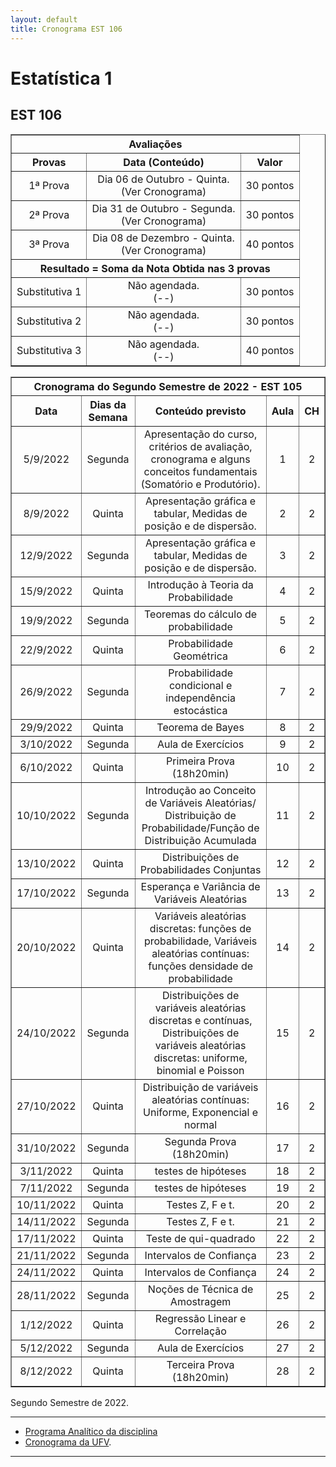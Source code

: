 ```yaml
---
layout: default
title: Cronograma EST 106
---
```


<h1 class="pageTitle">Estatística 1</h1>
<h2 class="pageTitle">EST 106</h2>

<DIV align="center"><CENTER>
<TABLE border="1" cellpadding="5" cellspacing="0">

<tr>
    <th colspan="3" align="center">Avaliações</th>
</tr>

<tr>
    <th>Provas</th>
    <th align="center">Data (Conteúdo) </th>
    <th align="center">Valor </th>
</tr>

<tr>
<td valign="center" align="center"> 1ª Prova<BR></td>  
          <td valign="center" align="center">  Dia 06 de Outubro - Quinta.<BR> (Ver Cronograma)</td>
<td valign="center" align="center">30 pontos</td>
</tr>

<tr>
<td valign="center" align="center"> 2ª Prova<BR></td>  
          <td valign="center" align="center">  Dia 31 de Outubro - Segunda.<BR> (Ver Cronograma)</td>
<td valign="center" align="center">30 pontos</td>
</tr>

<tr>
<td valign="center" align="center"> 3ª Prova<BR></td>  
          <td valign="center" align="center">  Dia 08 de Dezembro - Quinta.<BR>(Ver Cronograma)</td>
<td valign="center" align="center">40 pontos</td>
</tr>

<tr>
    <th colspan="3" align="center">Resultado = Soma da Nota Obtida nas 3 provas</th>
</tr>

<tr>
<td valign="center" align="center"> Substitutiva 1</td>  
          <td valign="center" align="center">  Não agendada.<BR>(--)</td>
<td valign="center" align="center">30 pontos</td>
</tr>

<tr>
<td valign="center" align="center"> Substitutiva 2</td>  
          <td valign="center" align="center">  Não agendada.<BR>(--)</td>
<td valign="center" align="center">30 pontos</td>
</tr>

<tr>
<td valign="center" align="center"> Substitutiva 3</td>  
          <td valign="center" align="center">  Não agendada.<BR>(--)</td>
<td valign="center" align="center">40 pontos</td>
</tr>

</TABLE>
</CENTER></DIV>


<DIV align="center"><CENTER>
<TABLE border="1" cellpadding="5" cellspacing="0">

<tr>
    <th colspan="5" align="center">Cronograma do Segundo Semestre de 2022 - EST 105</th>
</tr>

<tr>		
<th valign="center" align="center">	Data	<BR></th>
<th valign="center" align="center">	Dias da Semana	<BR></th>
<th valign="center" align="center">	Conteúdo previsto	<BR></th>
<th valign="center" align="center">	Aula	<BR></th>
<th valign="center" align="center">	CH	<BR></th>
</tr>		
<tr>		
<td valign="center" align="center">	5/9/2022	<BR></td>
<td valign="center" align="center">	Segunda	<BR></td>
<td valign="center" align="center">	Apresentação do curso, critérios de avaliação, cronograma e alguns conceitos fundamentais (Somatório e Produtório).	<BR></td>
<td valign="center" align="center">	1	<BR></td>
<td valign="center" align="center">	2	<BR></td>
</tr>		
<tr>		
<td valign="center" align="center">	8/9/2022	<BR></td>
<td valign="center" align="center">	Quinta	<BR></td>
<td valign="center" align="center">	Apresentação gráfica e tabular, Medidas de posição e de dispersão.	<BR></td>
<td valign="center" align="center">	2	<BR></td>
<td valign="center" align="center">	2	<BR></td>
</tr>		
<tr>		
<td valign="center" align="center">	12/9/2022	<BR></td>
<td valign="center" align="center">	Segunda	<BR></td>
<td valign="center" align="center">	Apresentação gráfica e tabular, Medidas de posição e de dispersão.	<BR></td>
<td valign="center" align="center">	3	<BR></td>
<td valign="center" align="center">	2	<BR></td>
</tr>		
<tr>		
<td valign="center" align="center">	15/9/2022	<BR></td>
<td valign="center" align="center">	Quinta	<BR></td>
<td valign="center" align="center">	Introdução à Teoria da Probabilidade	<BR></td>
<td valign="center" align="center">	4	<BR></td>
<td valign="center" align="center">	2	<BR></td>
</tr>		
<tr>		
<td valign="center" align="center">	19/9/2022	<BR></td>
<td valign="center" align="center">	Segunda	<BR></td>
<td valign="center" align="center">	Teoremas do cálculo de probabilidade 	<BR></td>
<td valign="center" align="center">	5	<BR></td>
<td valign="center" align="center">	2	<BR></td>
</tr>		
<tr>		
<td valign="center" align="center">	22/9/2022	<BR></td>
<td valign="center" align="center">	Quinta	<BR></td>
<td valign="center" align="center">	Probabilidade Geométrica	<BR></td>
<td valign="center" align="center">	6	<BR></td>
<td valign="center" align="center">	2	<BR></td>
</tr>		
<tr>		
<td valign="center" align="center">	26/9/2022	<BR></td>
<td valign="center" align="center">	Segunda	<BR></td>
<td valign="center" align="center">	Probabilidade condicional e independência estocástica	<BR></td>
<td valign="center" align="center">	7	<BR></td>
<td valign="center" align="center">	2	<BR></td>
</tr>		
<tr>		
<td valign="center" align="center">	29/9/2022	<BR></td>
<td valign="center" align="center">	Quinta	<BR></td>
<td valign="center" align="center">	Teorema de Bayes	<BR></td>
<td valign="center" align="center">	8	<BR></td>
<td valign="center" align="center">	2	<BR></td>
</tr>		
<tr>		
<td valign="center" align="center">	3/10/2022	<BR></td>
<td valign="center" align="center">	Segunda	<BR></td>
<td valign="center" align="center">	Aula de Exercícios	<BR></td>
<td valign="center" align="center">	9	<BR></td>
<td valign="center" align="center">	2	<BR></td>
</tr>		
<tr>		
<td valign="center" align="center">	6/10/2022	<BR></td>
<td valign="center" align="center">	Quinta	<BR></td>
<td valign="center" align="center">	Primeira Prova (18h20min)	<BR></td>
<td valign="center" align="center">	10	<BR></td>
<td valign="center" align="center">	2	<BR></td>
</tr>		
<tr>		
<td valign="center" align="center">	10/10/2022	<BR></td>
<td valign="center" align="center">	Segunda	<BR></td>
<td valign="center" align="center">	Introdução ao Conceito de Variáveis Aleatórias/ Distribuição de Probabilidade/Função de Distribuição Acumulada	<BR></td>
<td valign="center" align="center">	11	<BR></td>
<td valign="center" align="center">	2	<BR></td>
</tr>		
<tr>		
<td valign="center" align="center">	13/10/2022	<BR></td>
<td valign="center" align="center">	Quinta	<BR></td>
<td valign="center" align="center">	Distribuições de Probabilidades Conjuntas	<BR></td>
<td valign="center" align="center">	12	<BR></td>
<td valign="center" align="center">	2	<BR></td>
</tr>		
<tr>		
<td valign="center" align="center">	17/10/2022	<BR></td>
<td valign="center" align="center">	Segunda	<BR></td>
<td valign="center" align="center">	Esperança e Variância de Variáveis Aleatórias	<BR></td>
<td valign="center" align="center">	13	<BR></td>
<td valign="center" align="center">	2	<BR></td>
</tr>		
<tr>		
<td valign="center" align="center">	20/10/2022	<BR></td>
<td valign="center" align="center">	Quinta	<BR></td>
<td valign="center" align="center">	Variáveis aleatórias discretas: funções de probabilidade, Variáveis aleatórias contínuas: funções densidade de probabilidade	<BR></td>
<td valign="center" align="center">	14	<BR></td>
<td valign="center" align="center">	2	<BR></td>
</tr>		
<tr>		
<td valign="center" align="center">	24/10/2022	<BR></td>
<td valign="center" align="center">	Segunda	<BR></td>
<td valign="center" align="center">	Distribuições de variáveis aleatórias discretas e contínuas, Distribuições de variáveis aleatórias discretas: uniforme, binomial e Poisson	<BR></td>
<td valign="center" align="center">	15	<BR></td>
<td valign="center" align="center">	2	<BR></td>
</tr>		
<tr>		
<td valign="center" align="center">	27/10/2022	<BR></td>
<td valign="center" align="center">	Quinta	<BR></td>
<td valign="center" align="center">	Distribuição de variáveis aleatórias contínuas: Uniforme, Exponencial e normal	<BR></td>
<td valign="center" align="center">	16	<BR></td>
<td valign="center" align="center">	2	<BR></td>
</tr>		
<tr>		
<td valign="center" align="center">	31/10/2022	<BR></td>
<td valign="center" align="center">	Segunda	<BR></td>
<td valign="center" align="center">	Segunda Prova (18h20min)	<BR></td>
<td valign="center" align="center">	17	<BR></td>
<td valign="center" align="center">	2	<BR></td>
</tr>		
<tr>		
<td valign="center" align="center">	3/11/2022	<BR></td>
<td valign="center" align="center">	Quinta	<BR></td>
<td valign="center" align="center">	testes de hipóteses	<BR></td>
<td valign="center" align="center">	18	<BR></td>
<td valign="center" align="center">	2	<BR></td>
</tr>		
<tr>		
<td valign="center" align="center">	7/11/2022	<BR></td>
<td valign="center" align="center">	Segunda	<BR></td>
<td valign="center" align="center">	testes de hipóteses	<BR></td>
<td valign="center" align="center">	19	<BR></td>
<td valign="center" align="center">	2	<BR></td>
</tr>		
<tr>		
<td valign="center" align="center">	10/11/2022	<BR></td>
<td valign="center" align="center">	Quinta	<BR></td>
<td valign="center" align="center">	Testes Z, F e t.	<BR></td>
<td valign="center" align="center">	20	<BR></td>
<td valign="center" align="center">	2	<BR></td>
</tr>		
<tr>		
<td valign="center" align="center">	14/11/2022	<BR></td>
<td valign="center" align="center">	Segunda	<BR></td>
<td valign="center" align="center">	Testes Z, F e t.	<BR></td>
<td valign="center" align="center">	21	<BR></td>
<td valign="center" align="center">	2	<BR></td>
</tr>		
<tr>		
<td valign="center" align="center">	17/11/2022	<BR></td>
<td valign="center" align="center">	Quinta	<BR></td>
<td valign="center" align="center">	Teste de qui-quadrado	<BR></td>
<td valign="center" align="center">	22	<BR></td>
<td valign="center" align="center">	2	<BR></td>
</tr>		
<tr>		
<td valign="center" align="center">	21/11/2022	<BR></td>
<td valign="center" align="center">	Segunda	<BR></td>
<td valign="center" align="center">	Intervalos de Confiança	<BR></td>
<td valign="center" align="center">	23	<BR></td>
<td valign="center" align="center">	2	<BR></td>
</tr>		
<tr>		
<td valign="center" align="center">	24/11/2022	<BR></td>
<td valign="center" align="center">	Quinta	<BR></td>
<td valign="center" align="center">	Intervalos de Confiança	<BR></td>
<td valign="center" align="center">	24	<BR></td>
<td valign="center" align="center">	2	<BR></td>
</tr>		
<tr>		
<td valign="center" align="center">	28/11/2022	<BR></td>
<td valign="center" align="center">	Segunda	<BR></td>
<td valign="center" align="center">	Noções de Técnica de Amostragem	<BR></td>
<td valign="center" align="center">	25	<BR></td>
<td valign="center" align="center">	2	<BR></td>
</tr>		
<tr>		
<td valign="center" align="center">	1/12/2022	<BR></td>
<td valign="center" align="center">	Quinta	<BR></td>
<td valign="center" align="center">	Regressão Linear e Correlação	<BR></td>
<td valign="center" align="center">	26	<BR></td>
<td valign="center" align="center">	2	<BR></td>
</tr>		
<tr>		
<td valign="center" align="center">	5/12/2022	<BR></td>
<td valign="center" align="center">	Segunda	<BR></td>
<td valign="center" align="center">	Aula de Exercícios	<BR></td>
<td valign="center" align="center">	27	<BR></td>
<td valign="center" align="center">	2	<BR></td>
</tr>		
<tr>		
<td valign="center" align="center">	8/12/2022	<BR></td>
<td valign="center" align="center">	Quinta	<BR></td>
<td valign="center" align="center">	Terceira Prova (18h20min)	<BR></td>
<td valign="center" align="center">	28	<BR></td>
<td valign="center" align="center">	2	<BR></td>
</tr>		
</TABLE>
</CENTER></DIV>


<p class="intro">Segundo Semestre de 2022.</p>

---

* [Programa Analítico da disciplina][EST106] 
* [Cronograma da UFV][UFV-gh].

---

[UFV-gh]:https://www.soc.ufv.br/wp-content/uploads/Resolução-Cepe-16-2021-ALTERADA-b.pdf
[EST106]:https://www3.dti.ufv.br/dti/catalogo/programa-analitico/38467
